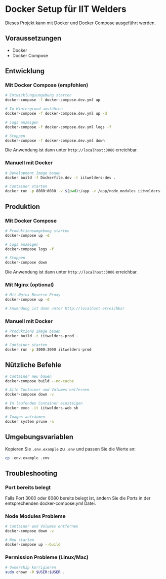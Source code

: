 # Docker Setup für IIT Welders

Dieses Projekt kann mit Docker und Docker Compose ausgeführt werden.

## Voraussetzungen

- Docker
- Docker Compose

## Entwicklung

### Mit Docker Compose (empfohlen)

```bash
# Entwicklungsumgebung starten
docker-compose -f docker-compose.dev.yml up

# Im Hintergrund ausführen
docker-compose -f docker-compose.dev.yml up -d

# Logs anzeigen
docker-compose -f docker-compose.dev.yml logs -f

# Stoppen
docker-compose -f docker-compose.dev.yml down
```

Die Anwendung ist dann unter `http://localhost:8080` erreichbar.

### Manuell mit Docker

```bash
# Development Image bauen
docker build -f Dockerfile.dev -t iitwelders-dev .

# Container starten
docker run -p 8080:8080 -v $(pwd):/app -v /app/node_modules iitwelders-dev
```

## Produktion

### Mit Docker Compose

```bash
# Produktionsumgebung starten
docker-compose up -d

# Logs anzeigen
docker-compose logs -f

# Stoppen
docker-compose down
```

Die Anwendung ist dann unter `http://localhost:3000` erreichbar.

### Mit Nginx (optional)

```bash
# Mit Nginx Reverse Proxy
docker-compose up -d

# Anwendung ist dann unter http://localhost erreichbar
```

### Manuell mit Docker

```bash
# Produktions Image bauen
docker build -t iitwelders-prod .

# Container starten
docker run -p 3000:3000 iitwelders-prod
```

## Nützliche Befehle

```bash
# Container neu bauen
docker-compose build --no-cache

# Alle Container und Volumes entfernen
docker-compose down -v

# In laufenden Container einsteigen
docker exec -it iitwelders-web sh

# Images aufräumen
docker system prune -a
```

## Umgebungsvariablen

Kopieren Sie `.env.example` zu `.env` und passen Sie die Werte an:

```bash
cp .env.example .env
```

## Troubleshooting

### Port bereits belegt
Falls Port 3000 oder 8080 bereits belegt ist, ändern Sie die Ports in der entsprechenden docker-compose.yml Datei.

### Node Modules Probleme
```bash
# Container und Volumes entfernen
docker-compose down -v

# Neu starten
docker-compose up --build
```

### Permission Probleme (Linux/Mac)
```bash
# Ownership korrigieren
sudo chown -R $USER:$USER .
```
